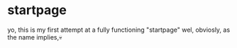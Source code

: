 # startpage
yo, this is my first attempt at a fully functioning "startpage"
wel, obviosly, as the name implies,:skull: